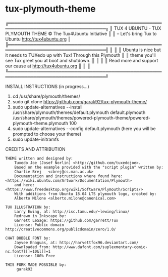 # tux-plymouth-theme
╔═════════════════════════════════════════════════════════════════════════════════╗
║ TUX 4 UBUNTU - TUX PLYMOUTH THEME                   © The Tux4Ubuntu Initiative ║
║ – Let's bring Tux to Ubuntu                               http://tux4ubuntu.org ║
╠═════════════════════════════════════════════════════════════════════════════════╣
║                                                                                 ║
║   Ubuntu is nice but it needs to TUXedo up with Tux! Through this Plymouth      ║
║   theme you'll see Tux greet you at boot and shutdown.                          ║
║                                                                                 ║
║   Read more and support our cause at <http://tux4ubuntu.org>                    ║
║                                                                                 ║
╚═════════════════════════════════════════════════════════════════════════════════╝


INSTALL INSTRUCTIONS (in progress...)

1. cd /usr/share/plymouth/themes/
2. sudo git clone https://github.com/garak92/tux-plymouth-theme/
3. sudo update-alternatives --install /usr/share/plymouth/themes/default.plymouth default.plymouth /usr/share/plymouth/themes/powered-plymouth-theme/powered-plymouth-theme.plymouth 100
4. sudo update-alternatives --config default.plymouth (here you will be prompted to choose your theme)
5. sudo update-initramfs

CREDITS AND ATTRIBUTION
 
    THEME written and designed by:
        Tuxedo Joe (Josef Norlin) <http://github.com/tuxedojoe>. 
        Based on the example provided with the "script plugin" written by:
        Charlie Brej   <cbrej@cs.man.ac.uk>
        Documentation and instructions where found here: <https://wiki.ubuntu.com/Artwork/Documentation/Plymouth>
        and here: <https://www.freedesktop.org/wiki/Software/Plymouth/Scripts/>
        With additions from Ubuntu 18.04 LTS plymouth logo, created by:
        Alberto Milone <alberto.milone@canonical.com>

    TUX ILLUSTRATION by:
        Larry Ewing, at: http://isc.tamu.edu/~lewing/linux/
        Redrawn in Inkscape by:
        Garrett LeSage: https://github.com/garrett/Tux
        License: Public domain http://creativecommons.org/publicdomain/zero/1.0/

    CHAT BUBBLE FONT by:
        Jayvee Enaguas, at: http://harvettfox96.deviantart.com/
        Downloaded from: http://www.dafont.com/suplexmentary-comic-nc.font?l[]=10&l[]=1
        License: 100% Free
        
    THIS FORK MADE POSSIBLE by:
         garak92
